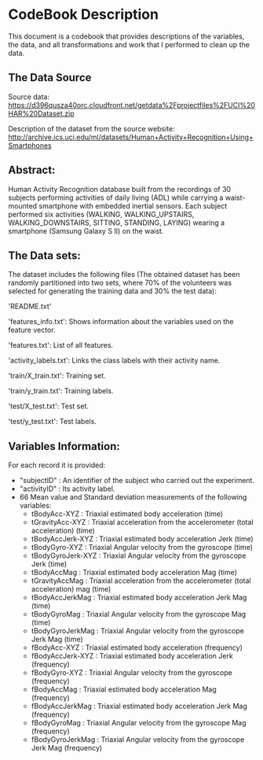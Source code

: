 # CodeBook Description
This document is a codebook that provides descriptions of the variables, the data, and all transformations and work that I performed to clean up the data.

## The Data Source

Source data: https://d396qusza40orc.cloudfront.net/getdata%2Fprojectfiles%2FUCI%20HAR%20Dataset.zip

Description of the dataset from the source website: http://archive.ics.uci.edu/ml/datasets/Human+Activity+Recognition+Using+Smartphones

## Abstract:

Human Activity Recognition database built from the recordings of 30 subjects performing activities of daily living (ADL) while carrying a waist-mounted smartphone with embedded inertial sensors.
Each subject performed six activities (WALKING, WALKING_UPSTAIRS, WALKING_DOWNSTAIRS, SITTING, STANDING, LAYING) wearing a smartphone (Samsung Galaxy S II) on the waist.

## The Data sets:

The dataset includes the following files (The obtained dataset has been randomly partitioned into two sets, where 70% of the volunteers was selected for generating the training data and 30% the test data):

'README.txt'

'features_info.txt': Shows information about the variables used on the feature vector.

'features.txt': List of all features.

'activity_labels.txt': Links the class labels with their activity name.

'train/X_train.txt': Training set.

'train/y_train.txt': Training labels.

'test/X_test.txt': Test set.

'test/y_test.txt': Test labels.

## Variables Information:

For each record it is provided:

- "subjectID" : An identifier of the subject who carried out the experiment. 
- "activityID" : Its activity label.
- 66 Mean value and Standard deviation measurements of the following variables: 
  - tBodyAcc-XYZ : Triaxial estimated body acceleration (time)
  - tGravityAcc-XYZ : Triaxial acceleration from the accelerometer (total acceleration) (time)
  - tBodyAccJerk-XYZ : Triaxial estimated body acceleration Jerk (time)
  - tBodyGyro-XYZ : Triaxial Angular velocity from the gyroscope (time)
  - tBodyGyroJerk-XYZ : Triaxial Angular velocity from the gyroscope Jerk (time)
  - tBodyAccMag : Triaxial estimated body acceleration Mag (time)
  - tGravityAccMag : Triaxial acceleration from the accelerometer (total acceleration) mag (time)
  - tBodyAccJerkMag : Triaxial estimated body acceleration Jerk Mag (time)
  - tBodyGyroMag : Triaxial Angular velocity from the gyroscope Mag (time)
  - tBodyGyroJerkMag : Triaxial Angular velocity from the gyroscope Jerk Mag (time)
  - fBodyAcc-XYZ :  Triaxial estimated body acceleration (frequency)
  - fBodyAccJerk-XYZ : Triaxial estimated body acceleration Jerk (frequency)
  - fBodyGyro-XYZ : Triaxial Angular velocity from the gyroscope (frequency)
  - fBodyAccMag : Triaxial estimated body acceleration Mag (frequency)
  - fBodyAccJerkMag : Triaxial estimated body acceleration Jerk Mag (frequency)
  - fBodyGyroMag :  Triaxial Angular velocity from the gyroscope Mag (frequency)
  - fBodyGyroJerkMag :  Triaxial Angular velocity from the gyroscope Jerk Mag (frequency)
 
 
